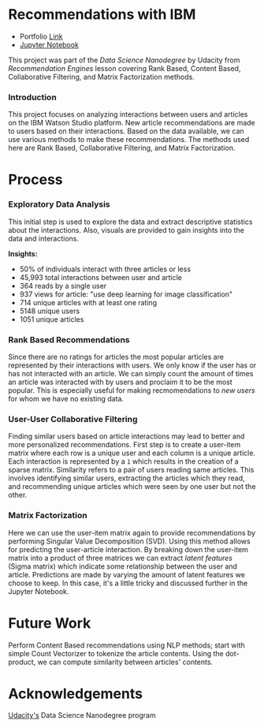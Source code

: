 # Recommendations with IBM
 - Portfolio [Link](https://github.com/ayyoonis/Portfolio)
 - [Jupyter Notebook](https://github.com/ayyoonis/recommendations_with_IBM/blob/master/Recommendations_with_IBM.ipynb)

This project was part of the *Data Science Nanodegree* by Udacity from *Recommendation Engines* lesson covering Rank Based, Content Based, Collaborative Filtering, and Matrix Factorization methods.

### Introduction
This project focuses on analyzing interactions between users and articles on the IBM Watson Studio platform. New article recommendations are made to users based on their interactions. Based on the data available, we can use various methods to make these recommendations. The methods used here are Rank Based, Collaborative Filtering, and Matrix Factorization. 


# Process
### Exploratory Data Analysis
This initial step is used to explore the data and extract descriptive statistics about the interactions. Also, visuals are provided to gain insights into the data and interactions.

**Insights:**
 - 50% of individuals interact with three articles or less
 - 45,993 total interactions between user and article
 - 364 reads by a single user
 - 937 views for article: "use deep learning for image classification"
 - 714 unique articles with at least one rating
 - 5148 unique users
 - 1051 unique articles

### Rank Based Recommendations
Since there are no ratings for articles the most popular articles are represented by their interactions with users. We only know if the user has or has not interacted with an article. We can simply count the amount of times an article was interacted with by users and proclaim it to be the most popular. This is especially useful for making recmomendations to *new users* for whom we have no existing data.

### User-User Collaborative Filtering
Finding similar users based on article interactions may lead to better and more personalized recommendations. First step is to create a user-item matrix where each row is a unique user and each column is a unique article. Each interaction is represented by a `1` which results in the creation of a sparse matrix. Similarity refers to a pair of users reading same articles. This involves identifying similar users, extracting the articles which they read, and recommending unique articles which were seen by one user but not the other. 

### Matrix Factorization
Here we can use the user-item matrix again to provide recommendations by performing Singular Value Decomposition (SVD). Using this method allows for predicting the user-article interaction. By breaking down the user-item matrix into a product of three matrices we can extract *latent features* (Sigma matrix) which indicate some relationship between the user and article. Predictions are made by varying the amount of latent features we choose to keep. In this case, it's a little tricky and discussed further in the Jupyter Notebook.


# Future Work
Perform Content Based recommendations using NLP methods; start with simple Count Vectorizer to tokenize the article contents. Using the dot-product, we can compute similarity between articles' contents. 

# Acknowledgements
[Udacity's](https://www.udacity.com) Data Science Nanodegree program
